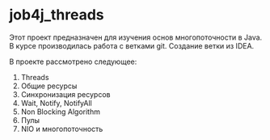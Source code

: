 # job4j_threads

Этот проект предназначен для изучения основ многопоточности в Java.
В курсе производилась работа с ветками git. Создание ветки из IDEA.

В проекте рассмотрено следующее:
1. Threads
2. Общие ресурсы
3. Синхронизация ресурсов
4. Wait, Notify, NotifyAll
5. Non Blocking Algorithm
6. Пулы
7. NIO и многопоточность